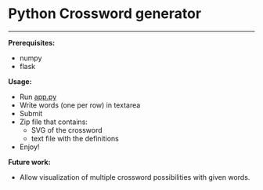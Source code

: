 # Python Crossword generator

------------------------------------------------------------------------------------------------------------------------

**Prerequisites:**
- numpy
- flask

**Usage:** 
- Run [app.py][app] 
- Write words (one per row) in textarea 
- Submit 
- Zip file that contains:
  - SVG of the crossword
  - text file with the definitions
- Enjoy!  


**Future work:** 
- Allow visualization of multiple crossword possibilities with given words. 

[app]:<https://github.com/EliaPiccoli/Crossword/blob/master/app.py>
